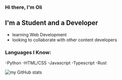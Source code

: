 ### Hi there, I'm Oli

## I'm a Student and a Developer

- learning Web Development
- looking to collaborate with other content developers

### Languages I Know:
-Python
-HTML/CSS
-Javascript
-Typescript
-Rust

![my GitHub stats](https://github-readme-stats.vercel.app/api?username=oliiiiiiiiiiiii&count_private=true)
